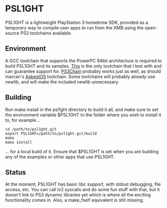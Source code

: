 PSL1GHT
=======

PSL1GHT is a lightweight PlayStation 3 homebrew SDK, provided as a temporary
way to compile user apps to run from the XMB using the open-source PS3
toolchains available.


Environment
-----------

A GCC toolchain that supports the PowerPC 64bit architecture is required to
build PSL1GHT and its samples.
[This](http://www.bsc.es/plantillaH.php?cat_id=579) is the only toolchain
that I test with and can guarantee support for.
[PS3Chain](http://github.com/HACKERCHANNEL/ps3chain) probably works just as
well, as should marcan's [AsbestOS](http://git.marcansoft.com/?p=asbestos.git)
toolchain. Some toolchains will probably already use newlib, and will make
the included newlib unnecessary.


Building
--------

Run make install in the psl1ght directory to build it all, and make sure to
set the environment variable $PSL1GHT to the folder where you wish to
install it to, for example...

    cd /path/to/psl1ght.git
    export PSL1GHT=/path/to/psl1ght.git/build
    make
    make install

... for a local build of it. Ensure that $PSL1GHT is set when you are
building any of the examples or other apps that use PSL1GHT.


Status
------

At the moment, PSL1GHT has basic libc support, with stdout debugging, file
access, etc. You can call lv2 syscalls and do some fun stuff with that, but
it doesn't link to PS3 dynamic libraries yet which is where all the
exciting functionality comes in. Also, a make_fself equivalent is still
missing.
